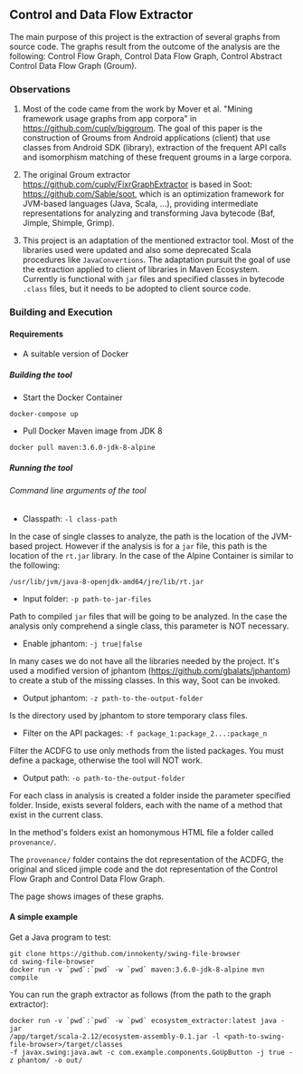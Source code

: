 ## Control and Data Flow Extractor

The main purpose of this project is the extraction of several graphs from source code.
The graphs result from the outcome of the analysis are the following: Control Flow Graph, 
Control Data Flow Graph, Control Abstract Control Data Flow Graph (Groum).


### Observations

1. Most of the code came from the work by Mover et al. "Mining framework usage graphs 
from app corpora" in https://github.com/cuplv/biggroum. The goal of this paper is the 
construction of Groums from Android applications (client) that use classes from 
Android SDK (library), extraction of the frequent API calls and isomorphism matching 
of these frequent groums in a large corpora.

2. The original Groum extractor https://github.com/cuplv/FixrGraphExtractor is based 
in Soot: https://github.com/Sable/soot, which is an optimization framework for 
JVM-based languages (Java, Scala, ...), providing intermediate representations for 
analyzing and transforming Java bytecode (Baf, Jimple, Shimple, Grimp).

3. This project is an adaptation of the mentioned extractor tool. Most of the libraries
used were updated and also some deprecated Scala procedures like `JavaConvertions`. The
adaptation pursuit the goal of use the extraction applied to client of libraries in
Maven Ecosystem. Currently is functional with `jar` files and specified classes in 
bytecode `.class` files, but it needs to be adopted to client source code.

### Building and Execution

#### Requirements

* A suitable version of Docker

##### Building the tool

- Start the Docker Container
```
docker-compose up
```

- Pull Docker Maven image from JDK 8
```
docker pull maven:3.6.0-jdk-8-alpine
```

##### Running the tool

###### Command line arguments of the tool
- Classpath: `-l class-path`

In the case of single classes to analyze, the path is the location of the JVM-based 
project. However if the analysis is for a `jar` file, this path is the location of the
`rt.jar` library. In the case of the Alpine Container is similar to the following:

```
/usr/lib/jvm/java-8-openjdk-amd64/jre/lib/rt.jar
```

- Input folder: `-p path-to-jar-files`

Path to compiled `jar` files that will be going to be analyzed. In the case the
analysis only comprehend a single class, this parameter is NOT necessary.

- Enable jphantom: `-j true|false`

In many cases we do not have all the libraries needed by the project. It's used a 
modified version of jphantom (https://github.com/gbalats/jphantom) to create a stub 
of the missing classes. In this way, Soot can be invoked.

- Output jphantom: `-z path-to-the-output-folder`

Is the directory used by jphantom to store temporary class files.

- Filter on the API packages: `-f package_1:package_2...:package_n`

Filter the ACDFG to use only methods from the listed packages. You must define a 
package, otherwise the tool will NOT work.

- Output path: `-o path-to-the-output-folder`

For each class in analysis is created a folder inside the parameter specified folder.
Inside, exists several folders, each with the name of a method that exist in the 
current class.

In the method's folders exist an homonymous HTML file a folder called `provenance/`.

The `provenance/` folder contains the dot representation of the ACDFG, the original 
and sliced jimple code and the dot representation of the Control Flow Graph and 
Control Data Flow Graph.

The page shows images of these graphs.

#### A simple example

Get a Java program to test:

```
git clone https://github.com/innokenty/swing-file-browser
cd swing-file-browser
docker run -v `pwd`:`pwd` -w `pwd` maven:3.6.0-jdk-8-alpine mvn compile
```

You can run the graph extractor as follows (from the path to the graph extractor):

```
docker run -v `pwd`:`pwd` -w `pwd` ecosystem_extractor:latest java -jar 
/app/target/scala-2.12/ecosystem-assembly-0.1.jar -l <path-to-swing-file-browser>/target/classes 
-f javax.swing:java.awt -c com.example.components.GoUpButton -j true -z phantom/ -o out/
```